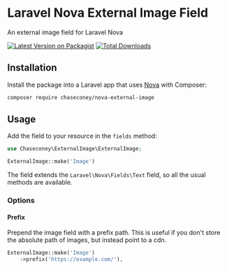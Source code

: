 # Laravel Nova External Image Field
An external image field for Laravel Nova

[![Latest Version on Packagist](https://img.shields.io/packagist/v/chaseconey/nova-external-image.svg?style=flat-square)](https://packagist.org/packages/chaseconey/nova-external-image)
[![Total Downloads](https://img.shields.io/packagist/dt/chaseconey/nova-external-image.svg?style=flat-square)](https://packagist.org/packages/chaseconey/nova-external-image)

## Installation

Install the package into a Laravel app that uses [Nova](https://nova.laravel.com) with Composer:

```bash
composer require chaseconey/nova-external-image
```

## Usage

Add the field to your resource in the ```fields``` method:
```php
use Chaseconey\ExternalImage\ExternalImage;

ExternalImage::make('Image')
```

The field extends the `Laravel\Nova\Fields\Text` field, so all the usual methods are available.

### Options
#### Prefix
Prepend the image field with a prefix path. This is useful if you don't store the absolute path of images, but instead point to a cdn.

```php
ExternalImage::make('Image')
    ->prefix('https://example.com/'),
```

